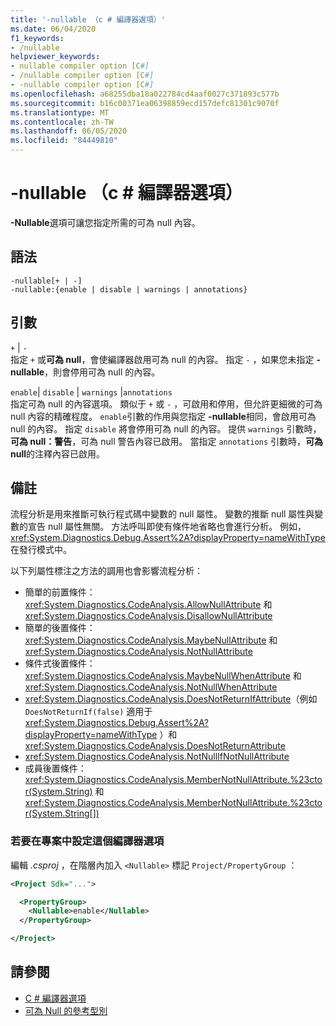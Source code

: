```yaml
---
title: '-nullable （c # 編譯器選項）'
ms.date: 06/04/2020
f1_keywords:
- /nullable
helpviewer_keywords:
- nullable compiler option [C#]
- /nullable compiler option [C#]
- -nullable compiler option [C#]
ms.openlocfilehash: a68255dba18a022784cd4aaf0027c371893c577b
ms.sourcegitcommit: b16c00371ea06398859ecd157defc81301c9070f
ms.translationtype: MT
ms.contentlocale: zh-TW
ms.lasthandoff: 06/05/2020
ms.locfileid: "84449810"
---
```

# <a name="-nullable-c-compiler-options"></a>-nullable （c # 編譯器選項）

**-Nullable**選項可讓您指定所需的可為 null 內容。

## <a name="syntax"></a>語法

```console
-nullable[+ | -]
-nullable:{enable | disable | warnings | annotations}
```

## <a name="arguments"></a>引數

`+` &#124; `-`  
指定 `+` 或**可為 null**，會使編譯器啟用可為 null 的內容。 指定 `-` ，如果您未指定 **-nullable**，則會停用可為 null 的內容。

`enable`&#124; `disable` &#124; `warnings` &#124;`annotations`  
指定可為 null 的內容選項。 類似于 `+` 或 `-` ，可啟用和停用，但允許更細微的可為 null 內容的精確程度。 `enable`引數的作用與您指定 **-nullable**相同，會啟用可為 null 的內容。 指定 `disable` 將會停用可為 null 的內容。 提供 `warnings` 引數時，**可為 null：警告**，可為 null 警告內容已啟用。 當指定 `annotations` 引數時，**可為 null**的注釋內容已啟用。

## <a name="remarks"></a>備註

流程分析是用來推斷可執行程式碼中變數的 null 屬性。 變數的推斷 null 屬性與變數的宣告 null 屬性無關。 方法呼叫即使有條件地省略也會進行分析。 例如， <xref:System.Diagnostics.Debug.Assert%2A?displayProperty=nameWithType> 在發行模式中。

以下列屬性標注之方法的調用也會影響流程分析：

- 簡單的前置條件： <xref:System.Diagnostics.CodeAnalysis.AllowNullAttribute> 和<xref:System.Diagnostics.CodeAnalysis.DisallowNullAttribute>
- 簡單的後置條件： <xref:System.Diagnostics.CodeAnalysis.MaybeNullAttribute> 和<xref:System.Diagnostics.CodeAnalysis.NotNullAttribute>
- 條件式後置條件： <xref:System.Diagnostics.CodeAnalysis.MaybeNullWhenAttribute> 和<xref:System.Diagnostics.CodeAnalysis.NotNullWhenAttribute>
- <xref:System.Diagnostics.CodeAnalysis.DoesNotReturnIfAttribute>（例如 `DoesNotReturnIf(false)` 適用于 <xref:System.Diagnostics.Debug.Assert%2A?displayProperty=nameWithType> ）和<xref:System.Diagnostics.CodeAnalysis.DoesNotReturnAttribute>
- <xref:System.Diagnostics.CodeAnalysis.NotNullIfNotNullAttribute>
- 成員後置條件： <xref:System.Diagnostics.CodeAnalysis.MemberNotNullAttribute.%23ctor(System.String)> 和<xref:System.Diagnostics.CodeAnalysis.MemberNotNullAttribute.%23ctor(System.String[])>

### <a name="to-set-this-compiler-option-in-a-project"></a>若要在專案中設定這個編譯器選項

編輯 *.csproj* ，在階層內加入 `<Nullable>` 標記 `Project/PropertyGroup` ：

```xml
<Project Sdk="...">

  <PropertyGroup>
    <Nullable>enable</Nullable>
  </PropertyGroup>

</Project>
```

## <a name="see-also"></a>請參閱

- [C # 編譯器選項](./index.md)
- [可為 Null 的參考型別](../../nullable-references.md)
